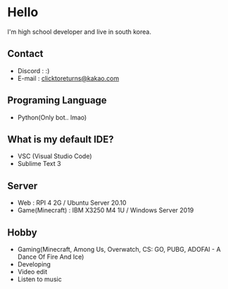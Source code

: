 # Hello
I'm high school developer and live in south korea.

## Contact
* Discord : :)
* E-mail : clicktoreturns@kakao.com

## Programing Language
* Python(Only bot.. lmao)

## What is my default IDE?
* VSC (Visual Studio Code)
* Sublime Text 3

## Server
* Web : RPI 4 2G / Ubuntu Server 20.10
* Game(Minecraft) : IBM X3250 M4 1U / Windows Server 2019

## Hobby
* Gaming(Minecraft, Among Us, Overwatch, CS: GO, PUBG, ADOFAI - A Dance Of Fire And Ice)
* Developing
* Video edit
* Listen to music
